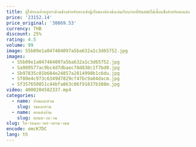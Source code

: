 ```yaml
---
title: ตู้ใส่รองเท้าหรูหราด้านข้างสำหรับทางเข้าตู้เก็บของห้องนั่งเล่นเรียบง่ายที่ทันสมัยไม้เนื้อแข็งสำหรับตกแต่ง
price: '23152.14'
price_original: '30869.53'
currency: THB
discount: 25%
rating: 4.5
volume: 99
image: S5b09e1a047484097a5ba632a1c3d65752.jpg
images:
  - S5b09e1a047484097a5ba632a1c3d65752.jpg
  - Sa989577ac9bc4d7dbaec78d838c1f7bd0.jpg
  - Sb97835c01b684e24857a2814990b1c6du.jpg
  - Sf80e4c973c6349d7829cf47bc9a84dacm.jpg
  - Sf357650851c44bfa863c06f91837b388m.jpg
video: 4000204582337.mp4
categories:
  - name: บ้านและสวน
    slug: านและสวน
  - name: ตกแต่งบ้าน
    slug: ตกแต-งบ-าน
slug: ใส-รองเท-าหร-หราด-านข
encode: omcK7DC
lang: th
---
```

  